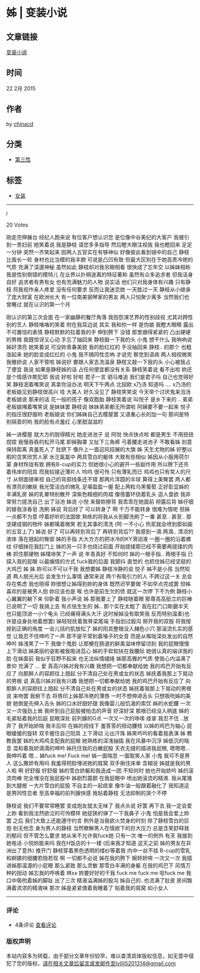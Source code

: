 # 姊 | 变装小说

## 文章链接
[变装小说](https://chinacd.wordpress.com/2015/02/22/%e5%a7%8a/)

## 时间
22 2月 2015

## 作者
by [chinacd](https://chinacd.wordpress.com/author/chinacd/ "查看 chinacd 发布的所有文章")

## 分类
- [第三性](https://chinacd.wordpress.com/category/%e7%ac%ac%e4%b8%89%e6%80%a7/)

## 标签
- [女装](https://chinacd.wordpress.com/tag/%e5%a5%b3%e8%a3%85/)

---

i

20 Votes

刚走完伸展台 经纪人跑来说 有位客户想认识您 是位像中谷美纪的大客户 我被引到一贵妇前 她笑着说 我是静枝 请您多多指导 然后瞪大眼注视我 我也瞪回来 足足一分钟 突然一齐笑起来 因两人五官实在有够神似 好像彼此看到镜中的自己 静枝比我长一轮 身材也比当模的我丰腴 可说是凸凹有致 但最大区别在于她高贵冷艳的气质 充满了深邃神秘 虽然如此 静枝却对我另眼相看 很快成了忘年交 以姊妹相称 我是性别倒错的模特儿 在业界以扑朔迷离的特征著称 虽然有众多追求者 但我洁身自好 追求者有男有女 也有充满魅力的人物 说实话 他们只对我身体有兴趣 只有静枝 将我视作亲人疼爱 没有任何要求 反而让我迷恋她 一天胜过一天 静枝从小继承了庞大财富 在欧洲长大 有一位南美钢琴家的男友 两人只怕聚少离多 当然我们也曾睡过 就在认识的第一个月

刚认识的第三次会面 在一家幽静的餐厅角落 我抱怨演艺界的性别歧视 尤其对跨性别的艺人 静枝咯咯的笑着 附在我耳边说 其实 我和你一样 是伪娘 我瞪大眼睛 露出不可置信的表情 静枝默默的拉着我的手 伸到胯下 没错 那里绷得紧紧的 凸出硬硬的男根 我既惊讶又心动 手忘了抽回来 静枝敲一下我的头 小鬼 想干什么 我吶吶说 姊好漂亮 她笑着说 可没妳青春美貌 我的脸红红的 手没抽回来 静枝.. 的那个 也粗涨起来 她的脸变成红红的 小鬼 我不搞同性恋吶 才说完 察觉到语病 两人相视微笑 我撤娇说 人家不管啦 姊说好 要跟人家去洗温泉 静枝又敲一下我的头 小心被我占了便宜 我说 如果是静枝姊的话 占任何便宜都没有关系 静枝笑着说 看不出啦 妳还是个情感诈欺犯耶 我说 好啦 好啦 君子一言 驷马难追 我们是君子吗 自己也觉得好笑 静枝泯着嘴笑说 真拿你没办法 明天下午两点 北投欧 x乃汤 知道吗 …. x乃汤的老板娘见到静枝很高兴 哇 大美人 好久没见了 静枝笑笑说 今天带个讨厌鬼来泡汤 老板娘说 那来的话 花一般的孩子 像双胞胎 静枝笑着说 叫悦子 是乡下来的 .. 弟弟 老板娘掩着嘴笑说 是妹妹罢 静枝说 妹妹弟弟都无所谓啦 阿姨要不要一起来 悦子的指压很舒服哟 老板娘说 你们姊妹自己去樱屋罢 又语重心长的加一句 那间是特别隔音的哟 我的脸有点羞红 心里甜滋滋的

姊一进樱屋 就大方的脱得精光 她走进池子 说 阿悦 快点快点啦 都是男生 不用扭扭捏捏 我慢吞吞的松开马尾 卸掉胸罩 又扯下三角裤 弓着腰走进池子 不敢看姊 刻意保持距离 真羞死人了 肚脐下 像升上一面迎风招展的大旗 姊 天生尤物的姊 好整以暇的含笑欣赏人家 水汔氤氲中 两具雪白的躯体 大致有些相似 姊因从小服用荷尔蒙 身材玲珑有致 拥有B-cup的实力 但她很小心的避开一些副作用 所以胯下还吊着伟岸的阳具 而我较接近薄片人 呜呜 很可怜 只有薄乳而已 鸡鸡也只有常人的尺寸 从侧面镜审视 自己的背部线条还不错 那两片浑圆的半球 算得上美臀罢 两人都有漂亮的嫩肤 我光莹洁白的微乳 足堪盈盈一握 配上两粒乌黑葡萄 正好彰显姊的丰满乳房 姊的乳晕特别散开 深紫色精细的肉褶 像蓓蕾环绕着乳头 逗人食欲 我非常努力搓洗自己 出了浴池 姊说 小悦 来替妳擦背 我乖乖在她面前 袒露后背 姊仔细的替我涂香皂 洗刷 姊说 背后好了 可以转身了 啊 千万不能转身 很难为情呢 但姊一点都不为意 哼着好听的法国歌 熟练的将我从头到脚洗刷了一番 甚至.. 甚至.. 那坚硬成钢的物件 姊都噙着微笑 若无其事的清洗 (呵 一不小心 热浆就会喷到那如画的五官上了) 姊说 好了 可以再转到背后了 再转到背后?? 我感到一滴 两滴.. 清凉的液体 落在翘起的臀部 姊的手指 大大方方的把冰冷的KY滑润液 一圈一圈的沿着螺纹 仔细抹在我肛门上 姊的另一只手也绕过前面 开始搓揉那已经不需要再搓揉的肉棒 抓住那硬物 姊噗哧笑了一声 说 年青真好 不知何时 姊的一根手指.. 两根手指 已探入我的屁眼 以最煽情的方式 fuck我的后面 我颤抖 直觉的 也抓住姊已经坚挺的大鸡巴 姊 姊 妳可以不可以干我 我想要姊 静枝冷静的说 悦子 姊不是小孩 当然知道 两人脱光光后 会发生什么事情 通常来说 两个有吸引力的人 不跨过这一关 总会存在焦虑 我也晓得 妳很想让姊得到妳的身体 既然迟早要做 不如早点完成罢 但姊喜欢的是被男人抱 妳应该也是 唉 也许是前生欠的债 就这一次啰 下不为例 静枝小心翼翼的躺下来 仰卧着 我小声说 姊 那我要上了 静枝瞇着眼 那尊高高挺立的巨棒已说明了一切 我骑上去 有点怯生生的 姊.. 那个实在太粗了 我在肛门口斯磨半天 也只能顶进一小个龟头 已经痛得满头大汗 这时候姊没有取笑我 反而特别温柔(也许是设身处地着想罢) 姊轻轻抚着我脊梁尾端 手指划过股沟 掰开我的双股 将我按捺到正确的角度 一会儿括约肌放松了 姊的阳具整根没入赭色小穴 那滚烫扎实的感觉 让我忍不住呻吟了一声 那不是平常别着嗓子的女音 而是从喉咙深处发出的自然呻吟 姊浅笑了一下 我做个鬼脸 让那梗在肠道的鲜美滋味停留顷刻 我的屁眼慢慢上下滑动 姊美丽的姿影被我吸进蕊心 姊的手软软扶在我腰际 她很认真的端详我的脸 在姊面前 我似乎狂野不起来 也无法纵情缱绻 姊那高雅的气质 使我心内溢满了景仰 充满了 … 爱 真高兴姊对我有兴趣 我想把一切都奉献给她 我的鸡巴开始有反应了 向那醉人的容颜往上翘起 分不清自己处在男或女的状态 姊抚着我那上下晃动的男根 说 真高兴姊对我有兴趣 我想把一切都奉献给她 我的鸡巴开始有反应了 向那醉人的容颜往上翘起 分不清自己处在男或女的状态 姊抚着我那上下晃动的男根 说 来吻罢 我俯下去 将唇印上姊那冷艳的薄唇 一时不想伸进舌头 只想吸吮姊的美貌 她倒是先伸入舌头 姊的口水好甜好甜 我像婴儿般饥渴的索饮 姊的水蛇腰 一次又一次强劲上耸 我听到自己屁股被拍击的声音 好深好深 那根已经没入柄底 姊的毛紧贴着我的后庭 屁眼深处 前列腺的G点 一次又一次的哆嗦 痉挛 我忍不住 ..放弃了 我开始娇喘 我半后仰 在姊的视线下 羞答答的扭动腰枝 以姊的鸡巴为轴心 屁眼缓缓的旋转 双手握住自己阳具 上下滑动 沁出汗珠 姊笑吟吟的看着我表演 姊 教教我罢 姊的大鸡鸡支配我的屁眼 她熟练的深浅抽插 我在风暴中沉浮 姊低沉的喘息 混和着我娇滴滴的呻吟 姊托住我的白嫩屁股 天衣无缝的插进我屁眼, 嗯嗯嗯…我呻吟着 嗯… 姊fuck me! Fuck me! 姊一面喘息 一面取笑人家 小鬼 我可不是男人 这么撒娇有用吗 我羞得把脸埋进她的肩窝 双手揪住床单 含糊说 姊就是我的男人啦 啊 好舒服 好舒服 姊的雪白娇躯和我迭成一团 不知何时 她也开始娇吟 姊的滚烫肉棒 完全埋没在我屁股中 姊剧烈震颤 在我屁眼中 喷出她滚烫的精液. 我从尾锥到大腿根 一大片雪白的屁股 不自主的一起痉挛 像牛油一般跟着融化了 我知道这是男同性恋者 至高幸福的前列腺快感 我贴着静枝 无法抑制的哭个不停

静枝说 我们不要常常睡罢 变成炮友就太无味了 我点头说 好罢 再下去 我一定会爱上妳 看到我泫然欲泣的可怜模样 她捉狭的弹了一下我鼻子 小鬼 怕是我会爱上妳罢 之后 我们大致上还能遵守约言 例外是当我欲火焚身的时刻 除了静枝雪白的巨炮 别无他念 身为男人的静枝 当然暸解男人在情欲下的巨大压力 总是含笑舒释我的郁闷 但不管怎么要求 她从来不允许我fuck她 只有一次 唯一的例外 有天 我接到她电话 小悦妳能来吗 我在H饭店的十一楼 (后来我才知道 这天之前 姊的男友在非洲出了意外) 推开门 静枝穿着黑色透明的缕纱等着我 内中一丝不挂 B-cup的雪乳和婀娜的细腰若隐若现 啊 一切都不必说 姊在我的胯下 婉转娇啼 一次又一次 我插进姊那温渥的小屁眼 那么紧致 那么灵敏 那雪白丰满的身躯 在我的鸡巴下 风情万种的扭动 姊忘我的呼唤着 林xx 妳要好好的干我 fuck me fuck me 呕fuck me 我口中吸吮着姊的脚趾 出了三次 精液溢满姊的股沟 姊自己的..也流满了肚皮 房间飘满着浓浓的精液味 那次 姊是紧紧偎着我睡着了 贴着我的肩窝 如小女人

---

### 评论
- 4条评论 [查看评论](https://chinacd.wordpress.com/2015/02/22/%e5%a7%8a/#comments)

### 版权声明
本站内容多为转载，由于部分文章年份较早，难以查清具体版权信息，如无意中侵犯了您的版权，请在相关文章后留言或发邮件至lvlili5201314@gmail.com
<!-- tcd_original_link https://chinacd.wordpress.com/2015/02/22/%E5%A7%8A/ -->
